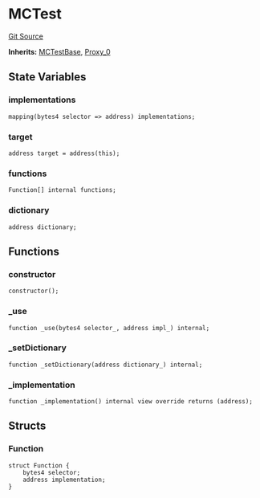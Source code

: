 # MCTest
[Git Source](https://github.com/metacontract/mc/blob/c3fc2b414d37afc92bb1cf2e606b4b2bede47403/resources/devkit/api-reference/Flattened.sol)

**Inherits:**
[MCTestBase](/resources/devkit/api-reference/Flattened.sol/abstract.MCTestBase), [Proxy_0](/resources/devkit/api-reference/Flattened.sol/abstract.Proxy_0)


## State Variables
### implementations

```solidity
mapping(bytes4 selector => address) implementations;
```


### target

```solidity
address target = address(this);
```


### functions

```solidity
Function[] internal functions;
```


### dictionary

```solidity
address dictionary;
```


## Functions
### constructor


```solidity
constructor();
```

### _use


```solidity
function _use(bytes4 selector_, address impl_) internal;
```

### _setDictionary


```solidity
function _setDictionary(address dictionary_) internal;
```

### _implementation


```solidity
function _implementation() internal view override returns (address);
```

## Structs
### Function

```solidity
struct Function {
    bytes4 selector;
    address implementation;
}
```

